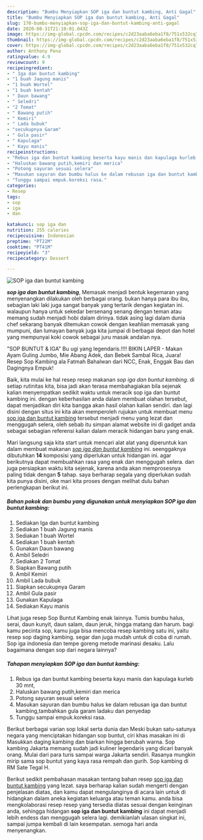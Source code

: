 ```yaml
---
description: "Bumbu Menyiapkan SOP iga dan buntut kambing, Anti Gagal"
title: "Bumbu Menyiapkan SOP iga dan buntut kambing, Anti Gagal"
slug: 170-bumbu-menyiapkan-sop-iga-dan-buntut-kambing-anti-gagal
date: 2020-08-31T21:10:01.043Z
image: https://img-global.cpcdn.com/recipes/c2d23aaba6eba1f8/751x532cq70/sop-iga-dan-buntut-kambing-foto-resep-utama.jpg
thumbnail: https://img-global.cpcdn.com/recipes/c2d23aaba6eba1f8/751x532cq70/sop-iga-dan-buntut-kambing-foto-resep-utama.jpg
cover: https://img-global.cpcdn.com/recipes/c2d23aaba6eba1f8/751x532cq70/sop-iga-dan-buntut-kambing-foto-resep-utama.jpg
author: Anthony Pena
ratingvalue: 4.9
reviewcount: 9
recipeingredient:
- " Iga dan buntut kambing"
- "1 buah Jagung manis"
- "1 buah Wortel"
- "1 buah kentah"
- " Daun bawang"
- " Seledri"
- "2 Tomat"
- " Bawang putih"
- " Kemiri"
- " Lada bubuk"
- "secukupnya Garam"
- " Gula pasir"
- " Kapulaga"
- " Kayu manis"
recipeinstructions:
- "Rebus iga dan buntut kambing beserta kayu manis dan kapulaga kurleb 30 mnt,"
- "Haluskan bawang putih,kemiri dan merica"
- "Potong sayuran sesuai selera"
- "Masukan sayuran dan bumbu halus ke dalam rebusan iga dan buntut kambing,tambahkan gula garam ladaku dan penyedap"
- "Tunggu sampai empuk.koreksi rasa."
categories:
- Resep
tags:
- sop
- iga
- dan

katakunci: sop iga dan 
nutrition: 255 calories
recipecuisine: Indonesian
preptime: "PT22M"
cooktime: "PT41M"
recipeyield: "3"
recipecategory: Dessert

---
```



![SOP iga dan buntut kambing](https://img-global.cpcdn.com/recipes/c2d23aaba6eba1f8/751x532cq70/sop-iga-dan-buntut-kambing-foto-resep-utama.jpg)

<b><i>sop iga dan buntut kambing</i></b>, Memasak menjadi bentuk kegemaran yang menyenangkan dilakukan oleh berbagai orang. bukan hanya para ibu ibu, sebagian laki laki juga sangat banyak yang tertarik dengan kegiatan ini. walaupun hanya untuk sekedar bersenang senang dengan teman atau memang sudah menjadi hobi dalam dirinya. tidak asing lagi dalam dunia chef sekarang banyak ditemukan cowok dengan keahlian memasak yang mumpuni, dan lumayan banyak juga kita jumpai di berbagai depot dan hotel yang mempunyai koki cowok sebagai juru masak andalan nya.

&#34;SOP BUNTUT &amp; IGA&#34; Bu ugi yang legendaris.!!!! BIKIN LAPER - Makan Ayam Guling Jumbo, Mie Abang Adek, dan Bebek Sambal Rica, Juara! Resep Sop Kambing ala Fatmah Bahalwan dari NCC, Enak, Enggak Bau dan Dagingnya Empuk!

Baik, kita mulai ke hal resep resep makanan <i>sop iga dan buntut kambing</i>. di setiap rutinitas kita, bisa jadi akan terasa membahagiakan bila sejenak kalian menyempatkan sedikit waktu untuk meracik sop iga dan buntut kambing ini. dengan keberhasilan anda dalam membuat olahan tersebut, dapat menjadikan diri kita bangga akan hasil olahan kalian sendiri. dan lagi disini dengan situs ini kita akan memperoleh rujukan untuk membuat menu <u>sop iga dan buntut kambing</u> tersebut menjadi menu yang lezat dan menggugah selera, oleh sebab itu simpan alamat website ini di gadget anda sebagai sebagian referensi kalian dalam meracik hidangan baru yang enak.


Mari langsung saja kita start untuk mencari alat alat yang diperuntuk kan dalam membuat makanan <u><i>sop iga dan buntut kambing</i></u> ini. seenggaknya dibutuhkan <b>14</b> komposisi yang diperlukan untuk hidangan ini. agar berikutnya dapat membuahkan rasa yang enak dan menggugah selera. dan juga persiapkan waktu kita sejenak, karena anda akan memprosesnya paling tidak dengan <b>5</b> tahap. saya berharap segala yang diperlukan sudah kita punya disini, oke mari kita proses dengan melihat dulu bahan perlengkapan berikut ini.

<!--inarticleads1-->

##### Bahan pokok dan bumbu yang digunakan untuk menyiapkan SOP iga dan buntut kambing:

1. Sediakan  Iga dan buntut kambing
1. Sediakan 1 buah Jagung manis
1. Sediakan 1 buah Wortel
1. Sediakan 1 buah kentah
1. Gunakan  Daun bawang
1. Ambil  Seledri
1. Sediakan 2 Tomat
1. Siapkan  Bawang putih
1. Ambil  Kemiri
1. Ambil  Lada bubuk
1. Siapkan secukupnya Garam
1. Ambil  Gula pasir
1. Gunakan  Kapulaga
1. Sediakan  Kayu manis


Lihat juga resep Sop Buntut Kambing enak lainnya. Tumis bumbu halus, serai, daun kunyit, daun salam, daun jeruk, hingga matang dan harum. bagi kamu pecinta sop, kamu juga bisa mencoba resep kambing satu ini, yaitu resep sop daging kambing. segar dan juga mudah untuk di coba di rumah. Sop iga indonesia dan tempe goreng metode marinasi desaku. Lalu bagaimana dengan sop dari negara lainnya? 

<!--inarticleads2-->

##### Tahapan menyiapkan SOP iga dan buntut kambing:

1. Rebus iga dan buntut kambing beserta kayu manis dan kapulaga kurleb 30 mnt,
1. Haluskan bawang putih,kemiri dan merica
1. Potong sayuran sesuai selera
1. Masukan sayuran dan bumbu halus ke dalam rebusan iga dan buntut kambing,tambahkan gula garam ladaku dan penyedap
1. Tunggu sampai empuk.koreksi rasa.


Berikut berbagai varian sop lokal serta dunia dan Meski bukan satu-satunya negara yang menciptakan hidangan sop buntut, ciri khas masakan ini di Masukkan daging kambing dan biarkan hingga berubah warna. Sop kambing Jakarta memang sudah jadi kuliner legendaris yang dicari banyak orang. Mulai dari para turis sampai warga Jakarta sendiri. Rasanya mungkin mirip sama sop buntut yang kaya rasa rempah dan gurih. Sop kambing di RM Sate Tegal H. 

Berikut sedikit pembahasan masakan tentang bahan resep <u>sop iga dan buntut kambing</u> yang lezat. saya berharap kalian sudah mengerti dengan penjelasan diatas, dan kamu dapat mengulanginya di acara lain untuk di hidangkan dalam aneka kegiatan keluarga atau teman kamu. anda bisa mengkolaborasi resep resep yang tersedia diatas sesuai dengan keinginan anda, sehingga hidangan <b>sop iga dan buntut kambing</b> ini dapat menjadi lebih endess dan menggugah selera lagi. demikianlah ulasan singkat ini, sampai jumpa kembali di lain kesempatan. semoga hari anda menyenangkan.
